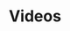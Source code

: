 ---
financial_year: 2016-17
slug: videos
layout: videos
years:
- [2015-16, /2015-16/videos, link]
- [2016-17, /2016-17/videos, active]
- [2017-18, /2017-18/videos, link]
active: learning-centre
title: Videos
nested: false
---